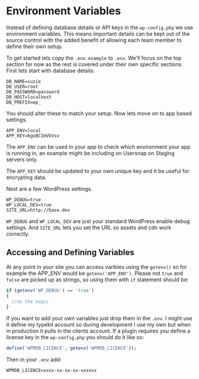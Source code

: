 # Environment Variables

Instead of defining database details or API keys in the `wp-config.php` we use environment variables. This means important details can be kept out of the source control with the added benefit of allowing each team member to define their own setup.

To get started lets copy the `.env.example` to `.env`. We'll focus on the top section for now as the rest is covered under their own specific sections. First lets start with database details:

```
DB_NAME=suzie
DB_USER=root
DB_PASSWORD=password
DB_HOST=localhost
DB_PREFIX=wp_
```
You should alter these to match your setup. Now lets move on to app based settings.
```
APP_ENV=local
APP_KEY=6goBCImVkVsv
```
The `APP_ENV` can be used in your app to check which environment your app is running in, an example might be including on Usersnap on Staging servers only.

The `APP_KEY` should be updated to your own unique key and it be useful for encrypting data.

Next are a few WordPress settings.

```
WP_DEBUG=true
WP_LOCAL_DEV=true
SITE_URL=http://base.dev
```

`WP_DEBUG` and `WP_LOCAL_DEV` are just your standard WordPress enable debug settings. And `SITE_URL` lets you set the URL so assets and cdn work correctly.

## Accessing and Defining Variables

At any point in your site you can access varibles using the `getenv()` so for example the APP_ENV would be `getenv('APP_ENV')`. Please not `true` and `false` are picked up as strings, so using them with `if` statement should be:

``` php
if (getenv('WP_DEBUG') == 'true')
{
  //do the magic
}
```
If you want to add your own variables just drop them in the `.env`. I might use it define my typekit account so during development I use my own but when in production it pulls in the clients account. If a plugin requires you define a license key in the `wp-config.php` you should do it like so:

``` php
define('WPMDB_LICENCE', getenv('WPMDB_LICENCE'));
```
Then in your `.env` add:
```
WPMDB_LICENCE=xxxx-xx-xx-xx-xxxxxx
```
